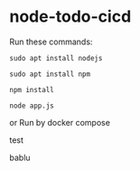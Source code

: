 # node-todo-cicd

Run these commands:


`sudo apt install nodejs`


`sudo apt install npm`


`npm install`

`node app.js`

or Run by docker compose

test

bablu
